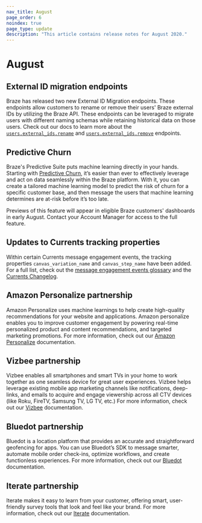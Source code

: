 ```yaml
---
nav_title: August
page_order: 6
noindex: true
page_type: update
description: "This article contains release notes for August 2020."
---
```

# August

## External ID migration endpoints

Braze has released two new External ID Migration endpoints. These endpoints allow customers to rename or remove their users' Braze external IDs by utilizing the Braze API. These endpoints can be leveraged to migrate users with different naming schemas  while retaining historical data on those users. Check out our docs to learn more about the [`users.external_ids.rename`]({{site.baseurl}}/api/endpoints/user_data/external_id_migration/post_external_ids_rename/) and [`users.external_ids.remove`]({{site.baseurl}}/api/endpoints/user_data/external_id_migration/post_external_ids_remove/) endpoints.

## Predictive Churn

Braze's Predictive Suite puts machine learning directly in your hands. Starting with [Predictive Churn]({{site.baseurl}}/user_guide/predictive_suite/), it’s easier than ever to effectively leverage and act on data seamlessly within the Braze platform. With it, you can create a tailored machine learning model to predict the risk of churn for a specific customer base, and then message the users that machine learning determines are at-risk before it’s too late. 

Previews of this feature will appear in eligible Braze customers' dashboards in early August. Contact your Account Manager for access to the full feature.

## Updates to Currents tracking properties

Within certain Currents message engagement events, the tracking properties `canvas_variation_name` and `canvas_step_name` have been added. For a full list, check out the [message engagement events glossary]({{site.baseurl}}/user_guide/data_and_analytics/braze_currents/event_glossary/message_engagement_events/) and the [Currents Changelog]({{site.baseurl}}/user_guide/data_and_analytics/braze_currents/).

## Amazon Personalize partnership

Amazon Personalize uses machine learnings to help create high-quality recommendations for your website and applications. Amazon personalize enables you to improve customer engagement by powering real-time personalized product and content recommendations, and targeted marketing promotions. For more information, check out our [Amazon Personalize]({{site.baseurl}}/partners/data_augmentation/recommendation/amazon_personalize/) documentation.

## Vizbee partnership

Vizbee enables all smartphones and smart TVs in your home to work together as one seamless device for great user experiences. Vizbee helps leverage existing mobile app marketing channels like notifications, deep-links, and emails to acquire and engage viewership across all CTV devices (like Roku, FireTV, Samsung TV, LG TV, etc.) For more information, check out our [Vizbee]({{site.baseurl}}/partners/channel_extensions/deep_linking/vizbee_for_tv_deeplinking/) documentation. 

## Bluedot partnership

Bluedot is a location platform that provides an accurate and straightforward geofencing for apps. You can use Bluedot’s SDK to message smarter, automate mobile order check-ins, optimize workflows, and create functionless experiences. For more information, check out our [Bluedot]({{site.baseurl}}/partners/data_augmentation/contextual_location/bluedot/#bluedot) documentation. 

## Iterate partnership

Iterate makes it easy to learn from your customer, offering smart, user-friendly survey tools that look and feel like your brand. For more information, check out our [Iterate]({{site.baseurl}}/partners/additional_channels/surveys/iterate/) documentation. 
